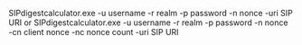SIPdigestcalculator.exe -u username -r realm -p password -n nonce -uri SIP URI
or
SIPdigestcalculator.exe -u username -r realm -p password -n nonce -cn client nonce -nc nonce count -uri SIP URI
